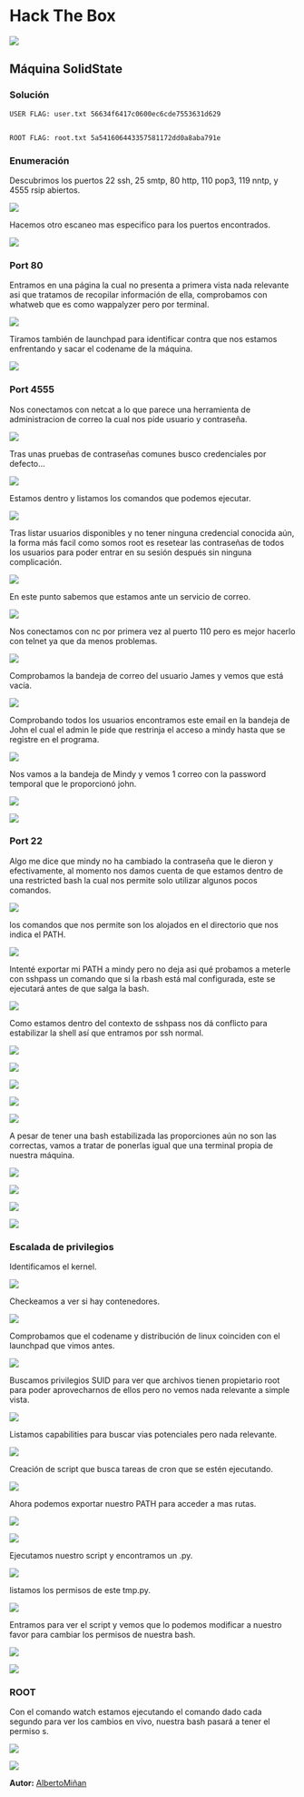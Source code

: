 # Hack The Box
    
  

  ![](https://github.com/albertominan/Hacking/blob/ae7ed668126890fe4058de412d714b248012c4fd/HackTheBox/SolidState/Capturas/SolidState.png)
  
  
## Máquina SolidState

  



### Solución
    
    USER FLAG: user.txt 56634f6417c0600ec6cde7553631d629

    
    ROOT FLAG: root.txt 5a541606443357581172dd0a8aba791e
    
  
  
### Enumeración

Descubrimos los puertos 22 ssh, 25 smtp, 80 http, 110 pop3, 119 nntp, y 4555 rsip abiertos.

![](https://github.com/albertominan/Hacking/blob/55c54df668c89914067c4d2c996a592be8039f68/HackTheBox/SolidState/Capturas/EscaneoInicial.png)

Hacemos otro escaneo mas especifico para los puertos encontrados.

![](https://github.com/albertominan/Hacking/blob/55c54df668c89914067c4d2c996a592be8039f68/HackTheBox/SolidState/Capturas/EscaneoTargets.png)

### Port 80

Entramos en una página la cual no presenta a primera vista nada relevante asi que tratamos de recopilar información de ella, comprobamos con whatweb que es como wappalyzer pero por terminal.

![](https://github.com/albertominan/Hacking/blob/55c54df668c89914067c4d2c996a592be8039f68/HackTheBox/SolidState/Capturas/WhatWeb.png)

Tiramos también de launchpad para identificar contra que nos estamos enfrentando y sacar el codename de la máquina.

![](https://github.com/albertominan/Hacking/blob/55c54df668c89914067c4d2c996a592be8039f68/HackTheBox/SolidState/Capturas/Launchpad.png)

### Port 4555

Nos conectamos con netcat a lo que parece una herramienta de administracion de correo la cual nos pide usuario y contraseña.

![](https://github.com/albertominan/Hacking/blob/55c54df668c89914067c4d2c996a592be8039f68/HackTheBox/SolidState/Capturas/Nc4555login.png)

Tras unas pruebas de contraseñas comunes busco credenciales por defecto...

![](https://github.com/albertominan/Hacking/blob/55c54df668c89914067c4d2c996a592be8039f68/HackTheBox/SolidState/Capturas/DefaultPasswords4555.png)

Estamos dentro y listamos los comandos que podemos ejecutar.

![](https://github.com/albertominan/Hacking/blob/55c54df668c89914067c4d2c996a592be8039f68/HackTheBox/SolidState/Capturas/NcRoot.png)

Tras listar usuarios disponibles y no tener ninguna credencial conocida aún, la forma más facil como somos root es resetear las contraseñas de todos los usuarios para poder entrar en su sesión después sin ninguna complicación.  

![](https://github.com/albertominan/Hacking/blob/55c54df668c89914067c4d2c996a592be8039f68/HackTheBox/SolidState/Capturas/NcPasswordReset.png)

En este punto sabemos que estamos ante un servicio de correo.

![](https://github.com/albertominan/Hacking/blob/55c54df668c89914067c4d2c996a592be8039f68/HackTheBox/SolidState/Capturas/ServicioCorreo.png)

Nos conectamos con nc por primera vez al puerto 110 pero es mejor hacerlo con telnet ya que da menos problemas.

![](https://github.com/albertominan/Hacking/blob/55c54df668c89914067c4d2c996a592be8039f68/HackTheBox/SolidState/Capturas/UserJames110.png)

Comprobamos la bandeja de correo del usuario James y vemos que está vacía.

![](https://github.com/albertominan/Hacking/blob/55c54df668c89914067c4d2c996a592be8039f68/HackTheBox/SolidState/Capturas/CorreoJamesVacio.png)

Comprobando todos los usuarios encontramos este email en la bandeja de John el cual el admin le pide que restrinja el acceso a mindy hasta que se registre en el programa.

![](https://github.com/albertominan/Hacking/blob/55c54df668c89914067c4d2c996a592be8039f68/HackTheBox/SolidState/Capturas/EmailAdmin2John.png)

Nos vamos a la bandeja de Mindy y vemos 1 correo con la password temporal que le proporcionó john.

![](https://github.com/albertominan/Hacking/blob/55c54df668c89914067c4d2c996a592be8039f68/HackTheBox/SolidState/Capturas/EmailMindy1.png)

![](https://github.com/albertominan/Hacking/blob/55c54df668c89914067c4d2c996a592be8039f68/HackTheBox/SolidState/Capturas/EmailMindy2.png)


### Port 22

Algo me dice que mindy no ha cambiado la contraseña que le dieron y efectivamente, al momento nos damos cuenta de que estamos dentro de una restricted bash la cual nos permite solo utilizar algunos pocos comandos.

![](https://github.com/albertominan/Hacking/blob/55c54df668c89914067c4d2c996a592be8039f68/HackTheBox/SolidState/Capturas/SSHLoginRbashwhoami.png)

los comandos que nos permite son los alojados en el directorio que nos indica el PATH.

![](https://github.com/albertominan/Hacking/blob/55c54df668c89914067c4d2c996a592be8039f68/HackTheBox/SolidState/Capturas/RbashCommands.png)

Intenté exportar mi PATH a mindy pero no deja asi qué probamos a meterle con sshpass un comando que si la rbash está mal configurada, este se ejecutará antes de que salga la bash.

![](https://github.com/albertominan/Hacking/blob/55c54df668c89914067c4d2c996a592be8039f68/HackTheBox/SolidState/Capturas/BashShell.png)

Como estamos dentro del contexto de sshpass nos dá conflicto para estabilizar la shell así que entramos por ssh normal. 

![](https://github.com/albertominan/Hacking/blob/55c54df668c89914067c4d2c996a592be8039f68/HackTheBox/SolidState/Capturas/EstabilizandoShell.png)

![](https://github.com/albertominan/Hacking/blob/55c54df668c89914067c4d2c996a592be8039f68/HackTheBox/SolidState/Capturas/EstabilizandoShell1.png)

![](https://github.com/albertominan/Hacking/blob/55c54df668c89914067c4d2c996a592be8039f68/HackTheBox/SolidState/Capturas/EstabilizandoShell2.png)

![](https://github.com/albertominan/Hacking/blob/55c54df668c89914067c4d2c996a592be8039f68/HackTheBox/SolidState/Capturas/EstabilizandoShell3.png)

![](https://github.com/albertominan/Hacking/blob/55c54df668c89914067c4d2c996a592be8039f68/HackTheBox/SolidState/Capturas/EstabilizandoShell4.png)

A pesar de tener una bash estabilizada las proporciones aún no son las correctas, vamos a tratar de ponerlas igual que una terminal propia de nuestra máquina.

![](https://github.com/albertominan/Hacking/blob/3781f82847bb9340d3b840bc7bacfcf73102bba7/HackTheBox/SolidState/Capturas/ProporcionesSHELL.png)

![](https://github.com/albertominan/Hacking/blob/55c54df668c89914067c4d2c996a592be8039f68/HackTheBox/SolidState/Capturas/ProporcionesSHELL1.png)

![](https://github.com/albertominan/Hacking/blob/55c54df668c89914067c4d2c996a592be8039f68/HackTheBox/SolidState/Capturas/ProporcionesSHELL2.png)

![](https://github.com/albertominan/Hacking/blob/55c54df668c89914067c4d2c996a592be8039f68/HackTheBox/SolidState/Capturas/ProporcionesSHELL3.png)

### Escalada de privilegios

Identificamos el kernel.

![](https://github.com/albertominan/Hacking/blob/55c54df668c89914067c4d2c996a592be8039f68/HackTheBox/SolidState/Capturas/uname-a.png)

Checkeamos a ver si hay contenedores.

![](https://github.com/albertominan/Hacking/blob/55c54df668c89914067c4d2c996a592be8039f68/HackTheBox/SolidState/Capturas/ComprobandoContenedores.png)

Comprobamos que el codename y distribución de linux coinciden con el launchpad que vimos antes.

![](https://github.com/albertominan/Hacking/blob/55c54df668c89914067c4d2c996a592be8039f68/HackTheBox/SolidState/Capturas/lsb_release.png)

Buscamos privilegios SUID para ver que archivos tienen propietario root para poder aprovecharnos de ellos pero no vemos nada relevante a simple vista.

![](https://github.com/albertominan/Hacking/blob/55c54df668c89914067c4d2c996a592be8039f68/HackTheBox/SolidState/Capturas/PrivilegiosSUID.png)

Listamos capabilities para buscar vias potenciales pero nada relevante.

![](https://github.com/albertominan/Hacking/blob/55c54df668c89914067c4d2c996a592be8039f68/HackTheBox/SolidState/Capturas/ListadoCapabilities.png)

Creación de script que busca tareas de cron que se estén ejecutando.

![](https://github.com/albertominan/Hacking/blob/55c54df668c89914067c4d2c996a592be8039f68/HackTheBox/SolidState/Capturas/ScriptCronfinder.png)

Ahora podemos exportar nuestro PATH para acceder a mas rutas.

![](https://github.com/albertominan/Hacking/blob/55c54df668c89914067c4d2c996a592be8039f68/HackTheBox/SolidState/Capturas/ScriptCronfinder1.png)

![](https://github.com/albertominan/Hacking/blob/55c54df668c89914067c4d2c996a592be8039f68/HackTheBox/SolidState/Capturas/ScriptCronfinder2.png)

Ejecutamos nuestro script y encontramos un .py.

![](https://github.com/albertominan/Hacking/blob/55c54df668c89914067c4d2c996a592be8039f68/HackTheBox/SolidState/Capturas/ResultadoScript.png)

listamos los permisos de este tmp.py.

![](https://github.com/albertominan/Hacking/blob/55c54df668c89914067c4d2c996a592be8039f68/HackTheBox/SolidState/Capturas/PrivilegiosScriptTMP.png)

Entramos para ver el script y vemos que lo podemos modificar a nuestro favor para cambiar los permisos de nuestra bash.

![](https://github.com/albertominan/Hacking/blob/55c54df668c89914067c4d2c996a592be8039f68/HackTheBox/SolidState/Capturas/ScriptTMPModificacion.png)

![](https://github.com/albertominan/Hacking/blob/55c54df668c89914067c4d2c996a592be8039f68/HackTheBox/SolidState/Capturas/ScriptTMPFinal.png)

### ROOT

Con el comando watch estamos ejecutando el comando dado cada segundo para ver los cambios en vivo, nuestra bash pasará a tener el permiso s.

![](https://github.com/albertominan/Hacking/blob/55c54df668c89914067c4d2c996a592be8039f68/HackTheBox/SolidState/Capturas/Root.png)


![](https://github.com/albertominan/Hacking/blob/55c54df668c89914067c4d2c996a592be8039f68/HackTheBox/SolidState/Capturas/Pwned.png)


**Autor:** [AlbertoMiñan](https://github.com/albertominan)
